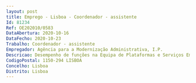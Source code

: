```yaml
--- 
layout: post
title: Emprego - Lisboa - Coordenador - assistente
Id: 81234
Ref: OE202010/0583
DataAbertura: 2020-10-16
DataFecho: 2020-10-23
Trabalho: Coordenador - assistente
Empregador: Agência para a Modernização Administrativa, I.P.
Descricao: Desempenho de funções na Equipa de Plataformas e Serviços Empresariais, nomeadamente na área da desmaterialização de procedimentos e serviços públicos.Participação em projetos de conceção e desenvolvimento de serviços públicos digitais para cidadãos e empresas, recorrendo a metodologias ágeis, e em todas as áreas da administração pública.
CodigoPostal: 1150-294 LISBOA
Concelho: Lisboa
Distrito: Lisboa
--- 
```

